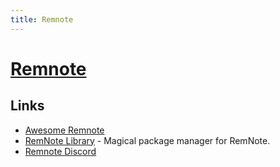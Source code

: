 ```yaml
---
title: Remnote
---
```


# [Remnote](https://www.remnote.com/)

## Links

- [Awesome Remnote](https://github.com/hannesfrank/awesome-remnote)
- [RemNote Library](https://github.com/hannesfrank/remnote-library) - Magical package manager for RemNote.
- [Remnote Discord](https://discord.com/invite/UK7XaAR)

